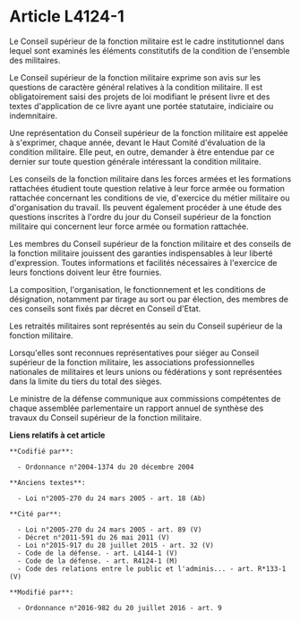 # Article L4124-1

Le Conseil supérieur de la fonction militaire est le cadre institutionnel dans lequel sont examinés les éléments constitutifs
de la condition de l'ensemble des militaires.

Le Conseil supérieur de la fonction militaire exprime son avis sur les questions de caractère général relatives à la
condition militaire. Il est obligatoirement saisi des projets de loi modifiant le présent livre et des textes d'application
de ce livre ayant une portée statutaire, indiciaire ou indemnitaire.

Une représentation du Conseil supérieur de la fonction militaire est appelée à s'exprimer, chaque année, devant le Haut
Comité d'évaluation de la condition militaire. Elle peut, en outre, demander à être entendue par ce dernier sur toute
question générale intéressant la condition militaire. 

Les conseils de la fonction militaire dans les forces armées et les formations rattachées étudient toute question relative à
leur force armée ou formation rattachée concernant les conditions de vie, d'exercice du métier militaire ou d'organisation du
travail. Ils peuvent également procéder à une étude des questions inscrites à l'ordre du jour du Conseil supérieur de la
fonction militaire qui concernent leur force armée ou formation rattachée.

Les membres du Conseil supérieur de la fonction militaire et des conseils de la fonction militaire jouissent des garanties
indispensables à leur liberté d'expression. Toutes informations et facilités nécessaires à l'exercice de leurs fonctions
doivent leur être fournies.

La composition, l'organisation, le fonctionnement et les conditions de désignation, notamment par tirage au sort ou par
élection, des membres de ces conseils sont fixés par décret en Conseil d'Etat.

Les retraités militaires sont représentés au sein du Conseil supérieur de la fonction militaire.

Lorsqu'elles sont reconnues représentatives pour siéger au Conseil supérieur de la fonction militaire, les associations
professionnelles nationales de militaires et leurs unions ou fédérations y sont représentées dans la limite du tiers du total
des sièges. 

Le ministre de la défense communique aux commissions compétentes de chaque assemblée parlementaire un rapport annuel de
synthèse des travaux du Conseil supérieur de la fonction militaire.

**Liens relatifs à cet article**

	**Codifié par**:

	  - Ordonnance n°2004-1374 du 20 décembre 2004

	**Anciens textes**:

	  - Loi n°2005-270 du 24 mars 2005 - art. 18 (Ab)

	**Cité par**:

	  - Loi n°2005-270 du 24 mars 2005 - art. 89 (V)
	  - Décret n°2011-591 du 26 mai 2011 (V)
	  - Loi n°2015-917 du 28 juillet 2015 - art. 32 (V)
	  - Code de la défense. - art. L4144-1 (V)
	  - Code de la défense. - art. R4124-1 (M)
	  - Code des relations entre le public et l'adminis... - art. R*133-1 (V)

	**Modifié par**:

	  - Ordonnance n°2016-982 du 20 juillet 2016 - art. 9
